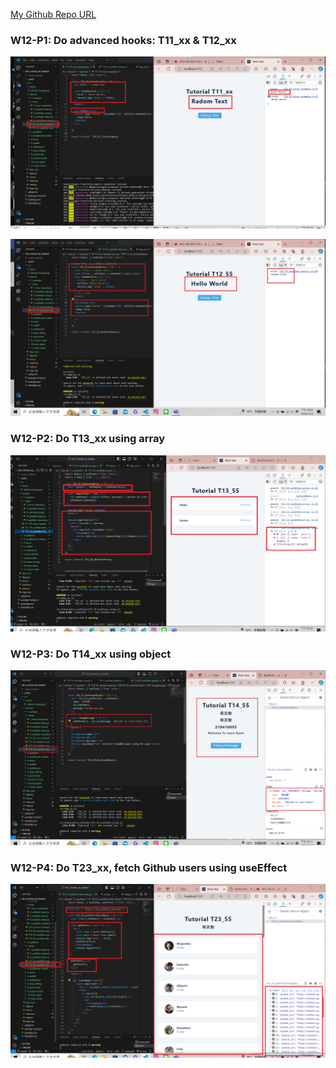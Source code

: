 [My Github Repo URL](https://github.com/210410055/112-wp1/tree/main)

 ### W12-P1: Do advanced hooks: T11_xx & T12_xx
 
![](w12-p1-1.png)
 
![](w12-p1-2.png)

### W12-P2: Do T13_xx using array
 
![](w12-p2.png)

 ### W12-P3: Do T14_xx using object
 
![](w12-p3.png)

 ### W12-P4: Do T23_xx, fetch Github users using useEffect
 
![](w12-p4.png)
